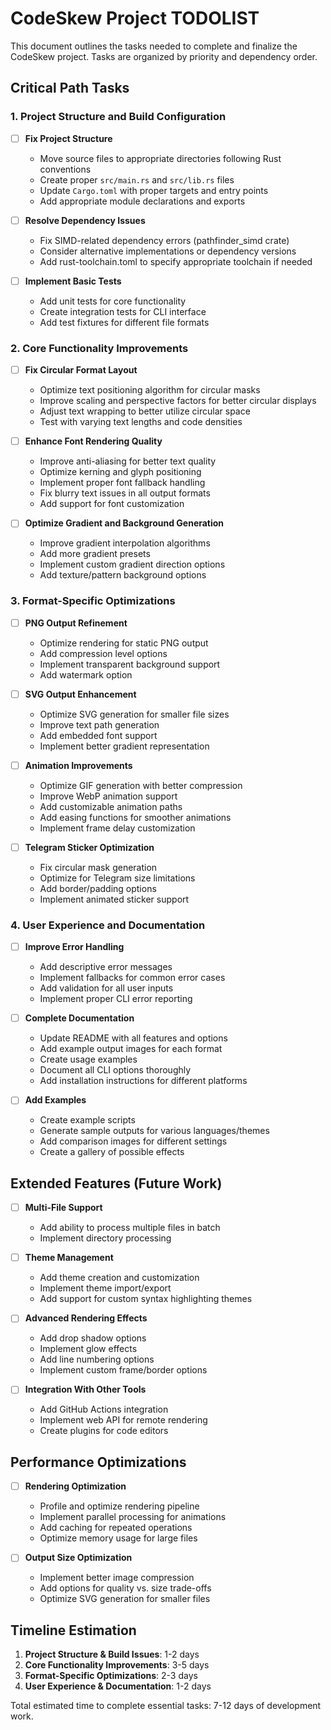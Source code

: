 # CodeSkew Project TODOLIST

This document outlines the tasks needed to complete and finalize the CodeSkew project. Tasks are organized by priority and dependency order.

## Critical Path Tasks

### 1. Project Structure and Build Configuration
- [ ] **Fix Project Structure**
  - Move source files to appropriate directories following Rust conventions
  - Create proper `src/main.rs` and `src/lib.rs` files
  - Update `Cargo.toml` with proper targets and entry points
  - Add appropriate module declarations and exports

- [ ] **Resolve Dependency Issues**
  - Fix SIMD-related dependency errors (pathfinder_simd crate)
  - Consider alternative implementations or dependency versions
  - Add rust-toolchain.toml to specify appropriate toolchain if needed

- [ ] **Implement Basic Tests**
  - Add unit tests for core functionality
  - Create integration tests for CLI interface
  - Add test fixtures for different file formats

### 2. Core Functionality Improvements

- [ ] **Fix Circular Format Layout**
  - Optimize text positioning algorithm for circular masks
  - Improve scaling and perspective factors for better circular displays
  - Adjust text wrapping to better utilize circular space
  - Test with varying text lengths and code densities

- [ ] **Enhance Font Rendering Quality**
  - Improve anti-aliasing for better text quality
  - Optimize kerning and glyph positioning
  - Implement proper font fallback handling
  - Fix blurry text issues in all output formats
  - Add support for font customization

- [ ] **Optimize Gradient and Background Generation**
  - Improve gradient interpolation algorithms
  - Add more gradient presets
  - Implement custom gradient direction options
  - Add texture/pattern background options

### 3. Format-Specific Optimizations

- [ ] **PNG Output Refinement**
  - Optimize rendering for static PNG output
  - Add compression level options
  - Implement transparent background support
  - Add watermark option

- [ ] **SVG Output Enhancement**
  - Optimize SVG generation for smaller file sizes
  - Improve text path generation
  - Add embedded font support
  - Implement better gradient representation

- [ ] **Animation Improvements**
  - Optimize GIF generation with better compression
  - Improve WebP animation support
  - Add customizable animation paths
  - Add easing functions for smoother animations
  - Implement frame delay customization

- [ ] **Telegram Sticker Optimization**
  - Fix circular mask generation
  - Optimize for Telegram size limitations
  - Add border/padding options
  - Implement animated sticker support

### 4. User Experience and Documentation

- [ ] **Improve Error Handling**
  - Add descriptive error messages
  - Implement fallbacks for common error cases
  - Add validation for all user inputs
  - Implement proper CLI error reporting

- [ ] **Complete Documentation**
  - Update README with all features and options
  - Add example output images for each format
  - Create usage examples
  - Document all CLI options thoroughly
  - Add installation instructions for different platforms

- [ ] **Add Examples**
  - Create example scripts
  - Generate sample outputs for various languages/themes
  - Add comparison images for different settings
  - Create a gallery of possible effects

## Extended Features (Future Work)

- [ ] **Multi-File Support**
  - Add ability to process multiple files in batch
  - Implement directory processing

- [ ] **Theme Management**
  - Add theme creation and customization
  - Implement theme import/export
  - Add support for custom syntax highlighting themes

- [ ] **Advanced Rendering Effects**
  - Add drop shadow options
  - Implement glow effects
  - Add line numbering options
  - Implement custom frame/border options

- [ ] **Integration With Other Tools**
  - Add GitHub Actions integration
  - Implement web API for remote rendering
  - Create plugins for code editors

## Performance Optimizations

- [ ] **Rendering Optimization**
  - Profile and optimize rendering pipeline
  - Implement parallel processing for animations
  - Add caching for repeated operations
  - Optimize memory usage for large files

- [ ] **Output Size Optimization**
  - Implement better image compression
  - Add options for quality vs. size trade-offs
  - Optimize SVG generation for smaller files

## Timeline Estimation

1. **Project Structure & Build Issues**: 1-2 days
2. **Core Functionality Improvements**: 3-5 days
3. **Format-Specific Optimizations**: 2-3 days
4. **User Experience & Documentation**: 1-2 days

Total estimated time to complete essential tasks: 7-12 days of development work.